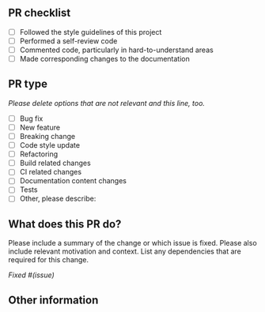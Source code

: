 ## PR checklist

- [ ] Followed the style guidelines of this project
- [ ] Performed a self-review code
- [ ] Commented code, particularly in hard-to-understand areas
- [ ] Made corresponding changes to the documentation

## PR type

*Please delete options that are not relevant and this line, too.*

- [ ] Bug fix
- [ ] New feature
- [ ] Breaking change
- [ ] Code style update
- [ ] Refactoring
- [ ] Build related changes
- [ ] CI related changes
- [ ] Documentation content changes
- [ ] Tests
- [ ] Other, please describe:

## What does this PR do?

Please include a summary of the change or which issue is fixed.
Please also include relevant motivation and context.
List any dependencies that are required for this change.

*Fixed #(issue)*

## Other information
